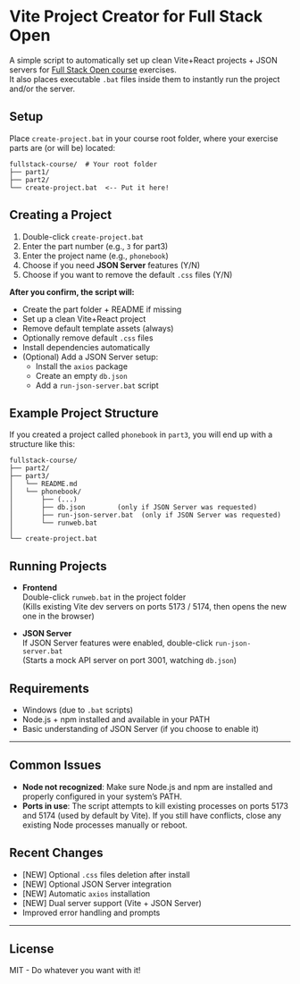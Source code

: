 # Vite Project Creator for Full Stack Open

A simple script to automatically set up clean Vite+React projects + JSON servers for [Full Stack Open course](https://fullstackopen.com/) exercises.  
It also places executable `.bat` files inside them to instantly run the project and/or the server.

## Setup

Place `create-project.bat` in your course root folder, where your exercise parts are (or will be) located:
```
fullstack-course/  # Your root folder
├── part1/
├── part2/
└── create-project.bat  <-- Put it here!
```
## Creating a Project

1. Double-click `create-project.bat`
2. Enter the part number (e.g., `3` for part3)
3. Enter the project name (e.g., `phonebook`)
4. Choose if you need **JSON Server** features (Y/N)
5. Choose if you want to remove the default `.css` files (Y/N)

**After you confirm, the script will:**
- Create the part folder + README if missing
- Set up a clean Vite+React project
- Remove default template assets (always)
- Optionally remove default `.css` files
- Install dependencies automatically
- (Optional) Add a JSON Server setup:
  - Install the `axios` package
  - Create an empty `db.json`
  - Add a `run-json-server.bat` script
 
## Example Project Structure

If you created a project called `phonebook` in `part3`, you will end up with a structure like this:
```
fullstack-course/
├── part2/
├── part3/
│   └── README.md
│   └── phonebook/
│       ├── (...)
│       ├── db.json        (only if JSON Server was requested)
│       ├── run-json-server.bat  (only if JSON Server was requested)
│       └── runweb.bat
│
└── create-project.bat
```
## Running Projects

- **Frontend**  
  Double-click `runweb.bat` in the project folder  
  (Kills existing Vite dev servers on ports 5173 / 5174, then opens the new one in the browser)

- **JSON Server**  
  If JSON Server features were enabled, double-click `run-json-server.bat`  
  (Starts a mock API server on port 3001, watching `db.json`)

## Requirements

- Windows (due to `.bat` scripts)
- Node.js + npm installed and available in your PATH
- Basic understanding of JSON Server (if you choose to enable it)
---
## Common Issues

- **Node not recognized**: Make sure Node.js and npm are installed and properly configured in your system’s PATH.
- **Ports in use**: The script attempts to kill existing processes on ports 5173 and 5174 (used by default by Vite). If you still have conflicts, close any existing Node processes manually or reboot.

## Recent Changes

- [NEW] Optional `.css` files deletion after install
- [NEW] Optional JSON Server integration
- [NEW] Automatic `axios` installation
- [NEW] Dual server support (Vite + JSON Server)
- Improved error handling and prompts
---
## License

MIT - Do whatever you want with it!
